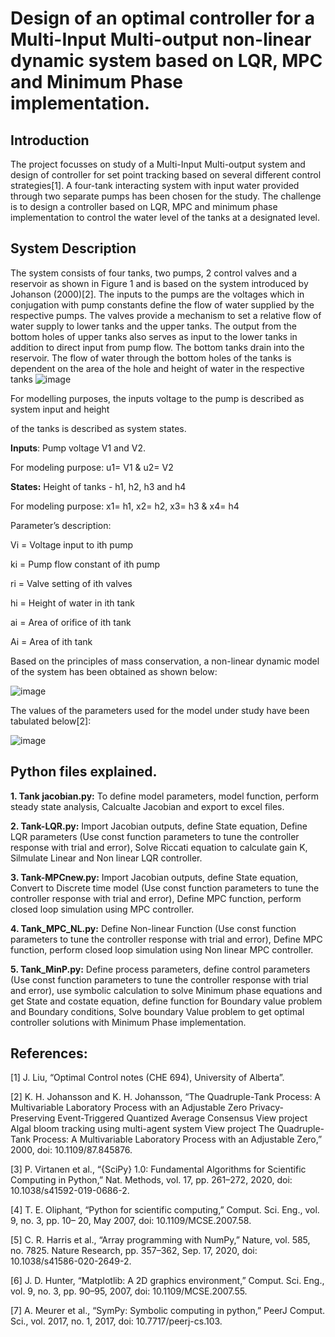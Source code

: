 # Design of an optimal controller for a Multi-Input Multi-output non-linear dynamic system based on LQR, MPC and Minimum Phase implementation.

## Introduction
The project focusses on study of a Multi-Input Multi-output system and design of controller for
set point tracking based on several different control strategies[1]. A four-tank interacting system
with input water provided through two separate pumps has been chosen for the study. The
challenge is to design a controller based on LQR, MPC and minimum phase implementation to
control the water level of the tanks at a designated level.
## System Description
The system consists of four tanks, two pumps, 2 control valves and a reservoir as shown in
Figure 1 and is based on the system introduced by Johanson (2000)[2]. The inputs to the pumps
are the voltages which in conjugation with pump constants define the flow of water supplied by
the respective pumps. The valves provide a mechanism to set a relative flow of water supply to
lower tanks and the upper tanks. The output from the bottom holes of upper tanks also serves
as input to the lower tanks in addition to direct input from pump flow. The bottom tanks drain
into the reservoir. The flow of water through the bottom holes of the tanks is dependent on the
area of the hole and height of water in the respective tanks
![image](https://user-images.githubusercontent.com/25398418/158436108-7b276503-e29d-45b3-b813-0589550935f1.png)

For modelling purposes, the inputs voltage to the pump is described as system input and height

of the tanks is described as system states.

**Inputs**: Pump voltage V1 and V2.

  For modeling purpose: u1= V1 & u2= V2
  
**States:** Height of tanks - h1, h2, h3 and h4

For modeling purpose: x1= h1, x2= h2, x3= h3 & x4= h4

Parameter’s description:

Vi = Voltage input to ith pump

ki = Pump flow constant of ith pump

ri = Valve setting of ith valves

hi = Height of water in ith tank

ai = Area of orifice of ith tank

Ai = Area of ith tank

Based on the principles of mass conservation, a non-linear dynamic model of the system has
been obtained as shown below:

![image](https://user-images.githubusercontent.com/25398418/158437266-1fdb843b-2e3c-4878-94a4-d32ae5c0c82e.png)

The values of the parameters used for the model under study have been tabulated below[2]:

![image](https://user-images.githubusercontent.com/25398418/158437530-6d3ff604-1761-46a7-a502-b729f060dab9.png)

## Python files explained.

**1. Tank jacobian.py:** To define model parameters, model function, perform steady state analysis, Calcualte Jacobian and export to excel files.

**2. Tank-LQR.py:** Import Jacobian outputs, define State equation, Define LQR parameters (Use const function parameters to tune the controller response with trial and error), Solve Riccati equation to calculate gain K, Silmulate Linear and Non linear LQR controller.

**3. Tank-MPCnew.py:** Import Jacobian outputs, define State equation, Convert to Discrete time model (Use const function parameters to tune the controller response with trial and error), Define MPC function, perform closed loop simulation using MPC controller.

**4. Tank_MPC_NL.py:** Define Non-linear Function (Use const function parameters to tune the controller response with trial and error), Define MPC function, perform closed loop simulation using Non linear MPC controller.

**5. Tank_MinP.py:** Define process parameters, define control parameters (Use const function parameters to tune the controller response with trial and error), use symbolic calculation to solve Minimum phase equations and get State and costate equation, define function for Boundary value problem and Boundary conditions, Solve boundary Value problem to get optimal controller solutions with Minimum Phase implementation.

## References:
[1] J. Liu, “Optimal Control notes (CHE 694), University of Alberta”. 

[2] K. H. Johansson and K. H. Johansson, “The Quadruple-Tank Process: A Multivariable
Laboratory Process with an Adjustable Zero Privacy-Preserving Event-Triggered Quantized
Average Consensus View project Algal bloom tracking using multi-agent system View
project The Quadruple-Tank Process: A Multivariable Laboratory Process with an
Adjustable Zero,” 2000, doi: 10.1109/87.845876.

[3] P. Virtanen et al., “{SciPy} 1.0: Fundamental Algorithms for Scientific Computing in
Python,” Nat. Methods, vol. 17, pp. 261–272, 2020, doi: 10.1038/s41592-019-0686-2.

[4] T. E. Oliphant, “Python for scientific computing,” Comput. Sci. Eng., vol. 9, no. 3, pp. 10–
20, May 2007, doi: 10.1109/MCSE.2007.58.

[5] C. R. Harris et al., “Array programming with NumPy,” Nature, vol. 585, no. 7825. Nature
Research, pp. 357–362, Sep. 17, 2020, doi: 10.1038/s41586-020-2649-2.

[6] J. D. Hunter, “Matplotlib: A 2D graphics environment,” Comput. Sci. Eng., vol. 9, no. 3,
pp. 90–95, 2007, doi: 10.1109/MCSE.2007.55.

[7] A. Meurer et al., “SymPy: Symbolic computing in python,” PeerJ Comput. Sci., vol. 2017,
no. 1, 2017, doi: 10.7717/peerj-cs.103.


